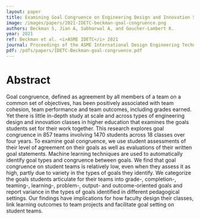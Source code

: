 ```yaml
---
layout: paper
title: Examining Goal Congruence on Engineering Design and Innovation Student Teams
image: /images/papers/2021-IDETC-beckman-goal-congruence.png 
authors: Beckman S, Jian A, Sabharwal A, and Goucher-Lambert K.
year: 2021
ref: Beckman et al. <i>ASME IDETC</i> 2021
journal: Proceedings of the ASME International Design Engineering Technical Conferences (2021).
pdf: /pdfs/papers/IDETC-Beckman-goal-congruence.pdf
---
```


# Abstract

Goal congruence, defined as agreement by all members of a team on a common set of objectives, has been positively associated with team cohesion, team performance and team outcomes, including grades earned. Yet there is little in-depth study at scale and across types of engineering design and innovation classes in higher education that examines the goals students set for their work together. This research explores goal congruence in 857 teams involving 1470 students across 18 classes over four years. To examine goal congruence, we use student assessments of their level of agreement on their goals as well as evaluations of their written goal statements. Machine learning techniques are used to automatically identify goal types and congruence between goals. We find that goal congruence on student teams is relatively low, even when they assess it as high, partly due to variety in the types of goals they identify. We categorize the goals students articulate for their teams into grade-, completion-, teaming-, learning-, problem-, output- and outcome-oriented goals and report variance in the types of goals identified in different pedagogical settings. Our findings have implications for how faculty design their classes, link learning outcomes to team projects and facilitate goal setting on student teams. 
